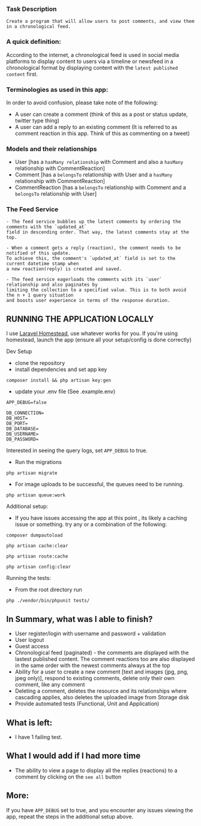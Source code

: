 ### Task Description
```
Create a program that will allow users to post comments, and view them in a chronological feed.
```

### A quick definition: 
According to the internet, a chronological feed is used in social media platforms to display 
content to users via a timeline or newsfeed in a chronological format by displaying 
content with the `latest published content` first.

### Terminologies as used in this app:

In order to avoid confusion, please take note of the following:
- A user can create a comment (think of this as a post or status update, twitter type thing)
- A user can add a reply to an existing comment (It is referred to as comment reaction in 
this app. Think of this as commenting on a tweet)

### Models and their relationships
- User [has a `hasMany relationship` with Comment and also a `hasMany` relationship with CommentReaction]
- Comment [has a `belongsTo` relationship with User and a `hasMany` relationship with CommentReaction]
- CommentReaction [has a `belongsTo` relationship with Comment and a `belongsTo` relationship with User]

### The Feed Service
```
- The feed service bubbles up the latest comments by ordering the comments with the `updated_at`
field in descending order. That way, the latest comments stay at the top.

- When a comment gets a reply (reaction), the comment needs to be notified of this update. 
To achieve this, the comment's `updated_at` field is set to the current datetime stamp when 
a new reaction(reply) is created and saved.

- The feed service eagerloads the comments with its `user` relationship and also paginates by 
limiting the collection to a specified value. This is to both avoid the n + 1 query situation 
and boosts user experience in terms of the response duration.
```

## RUNNING THE APPLICATION LOCALLY

I use [Laravel Homestead](https://laravel.com/docs/6.x/homestead), use whatever works for you. If you're using homestead, 
launch the app (ensure all your setup/config is done correctly)

Dev Setup
- clone the repository
- install dependencies and set app key

```
composer install && php artisan key:gen
```

- update your .env file (See .example.env)
```
APP_DEBUG=false

DB_CONNECTION=
DB_HOST=
DB_PORT=
DB_DATABASE=
DB_USERNAME=
DB_PASSWORD=
```
Interested in seeing the query logs, set `APP_DEBUG` to true.

- Run the migrations
```
php artisan migrate
```

- For image uploads to be successful, the queues need to be running.
```
php artisan queue:work
```

Additional setup:
- If you have issues accessing the app at this point , its likely a caching issue or something.
try any or a combination of the following:

```
composer dumpautoload 

php artisan cache:clear

php artisan route:cache

php artisan config:clear
```

Running the tests:
- From the root directory run
```
php ./vendor/bin/phpunit tests/
```

## In Summary, what was I able to finish?
- User register/login with username and password + validation
- User logout
- Guest access
- Chronological feed (paginated) - the comments are displayed with the lastest published content. 
The comment reactions too are also displayed in the same order with the newest comments always at 
the top 
- Ability for a user to create a new comment [text and images (jpg, png, jpeg only)], 
respond to existing comments, delete only their own comment, like any comment
- Deleting a comment, deletes the resource and its relationships where cascading 
applies, also deletes the uploaded image from Storage disk
- Provide automated tests (Functional, Unit and Application)

## What is left:
- I have 1 failing test.

## What I would add if I had more time
- The ability to view a page to display all the replies (reactions) to a comment by 
clicking on the `see all` button

## More:

If you have `APP_DEBUG` set to true, and you encounter any issues viewing the app, 
repeat the steps in the additional setup above.